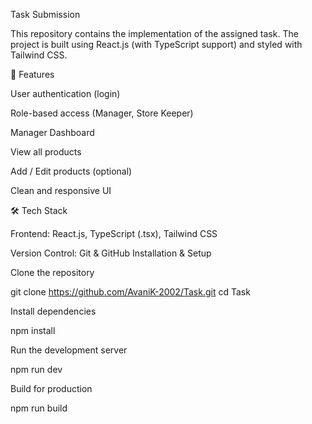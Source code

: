 Task Submission

This repository contains the implementation of the assigned task. The project is built using React.js (with TypeScript support) and styled with Tailwind CSS.

🚀 Features

User authentication (login)

Role-based access (Manager, Store Keeper)

Manager Dashboard

View all products

Add / Edit products (optional)

Clean and responsive UI

🛠️ Tech Stack

Frontend: React.js, TypeScript (.tsx), Tailwind CSS

Version Control: Git & GitHub
Installation & Setup

Clone the repository

git clone https://github.com/AvaniK-2002/Task.git
cd Task


Install dependencies

npm install


Run the development server

npm run dev


Build for production

npm run build
